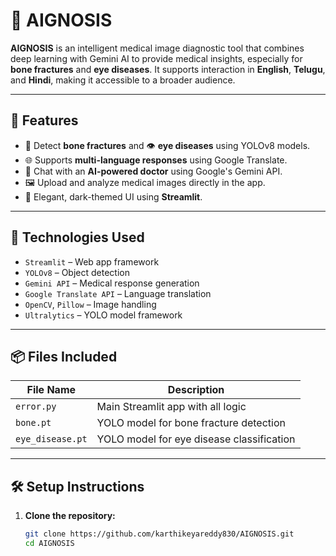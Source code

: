 # 🧠 AIGNOSIS

**AIGNOSIS** is an intelligent medical image diagnostic tool that combines deep learning with Gemini AI to provide medical insights, especially for **bone fractures** and **eye diseases**. It supports interaction in **English**, **Telugu**, and **Hindi**, making it accessible to a broader audience.

---

## 🚀 Features

- 🦴 Detect **bone fractures** and 👁 **eye diseases** using YOLOv8 models.
- 🌐 Supports **multi-language responses** using Google Translate.
- 💬 Chat with an **AI-powered doctor** using Google's Gemini API.
- 🖼 Upload and analyze medical images directly in the app.
- 🎨 Elegant, dark-themed UI using **Streamlit**.

---

## 🧪 Technologies Used

- `Streamlit` – Web app framework
- `YOLOv8` – Object detection
- `Gemini API` – Medical response generation
- `Google Translate API` – Language translation
- `OpenCV`, `Pillow` – Image handling
- `Ultralytics` – YOLO model framework

---

## 📦 Files Included

| File Name       | Description                              |
|------------------|------------------------------------------|
| `error.py`       | Main Streamlit app with all logic        |
| `bone.pt`        | YOLO model for bone fracture detection   |
| `eye_disease.pt` | YOLO model for eye disease classification|

---

## 🛠️ Setup Instructions

1. **Clone the repository:**
   ```bash
   git clone https://github.com/karthikeyareddy830/AIGNOSIS.git
   cd AIGNOSIS
